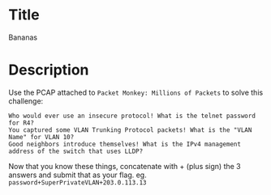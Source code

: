 # Title

Bananas

# Description

Use the PCAP attached to `Packet Monkey: Millions of Packets` to solve this challenge:

    Who would ever use an insecure protocol! What is the telnet password for R4?
    You captured some VLAN Trunking Protocol packets! What is the "VLAN Name" for VLAN 10?
    Good neighbors introduce themselves! What is the IPv4 management address of the switch that uses LLDP?

Now that you know these things, concatenate with + (plus sign) the 3 answers and submit that as your flag. eg. `password+SuperPrivateVLAN+203.0.113.13`
